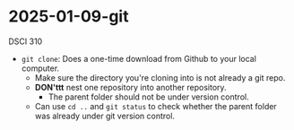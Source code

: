 # 2025-01-09-git
DSCI 310

- `git clone`: Does a one-time download from Github to your local computer.
    - Make sure the directory you're cloning into is not already a git repo.
    - **DON'ttt** nest one repository into another repository.
        - The parent folder should not be under version control.
    - Can use `cd ..` and `git status` to check whether the parent folder was already under git version control.


